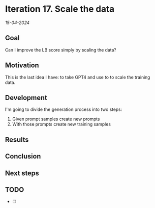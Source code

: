 # Iteration 17. Scale the data

_15-04-2024_

## Goal

Can I improve the LB score simply by scaling the data?

## Motivation

This is the last idea I have: to take GPT4 and use to to scale the training data.

## Development

I'm going to divide the generation process into two steps:

1. Given prompt samples create new prompts
2. With those prompts create new training samples

## Results

## Conclusion

## Next steps

## TODO

- [ ]
